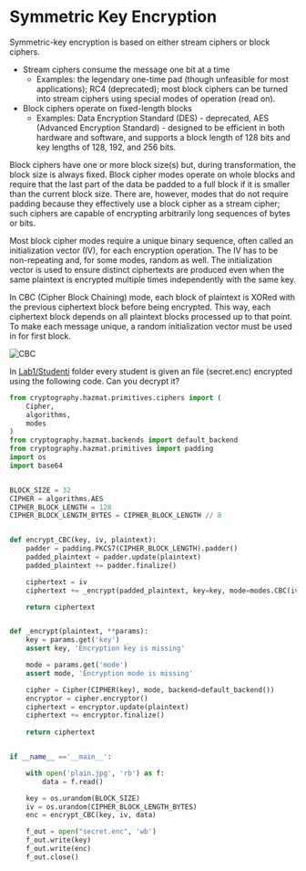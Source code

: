 # Symmetric Key Encryption

Symmetric-key encryption is based on either stream ciphers or block ciphers.
* Stream ciphers consume the message one bit at a time
  * Examples: the legendary one-time pad (though unfeasible for most applications); RC4 (deprecated); most block ciphers can be turned into stream ciphers using special modes of operation (read on).
* Block ciphers operate on fixed-length blocks
  * Examples: Data Encryption Standard (DES) - deprecated, AES (Advanced Encryption Standard) - designed to be efficient in both hardware and software, and supports a block length of 128 bits and key lengths of 128, 192, and 256 bits.

Block ciphers have one or more block size(s) but, during transformation, the block size is always fixed. Block cipher modes operate on whole blocks and require that the last part of the data be padded to a full block if it is smaller than the current block size. There are, however, modes that do not require padding because they effectively use a block cipher as a stream cipher; such ciphers are capable of encrypting arbitrarily long sequences of bytes or bits.

Most block cipher modes require a unique binary sequence, often called an initialization vector (IV), for each encryption operation. The IV has to be non-repeating and, for some modes, random as well. The initialization vector is used to ensure distinct ciphertexts are produced even when the same plaintext is encrypted multiple times independently with the same key.

In CBC (Cipher Block Chaining) mode, each block of plaintext is XORed with the previous ciphertext block before being encrypted. This way, each ciphertext block depends on all plaintext blocks processed up to that point. To make each message unique, a random initialization vector must be used in for first block.

![CBC](https://user-images.githubusercontent.com/8695815/32179472-c9921c10-bd8f-11e7-85c8-1666f653835a.png)

In [Lab1/Studenti](Lab1/Studenti) folder every student is given an file (secret.enc) encrypted using the following code. Can you decrypt it?

```python
from cryptography.hazmat.primitives.ciphers import (
    Cipher,
    algorithms,
    modes
)
from cryptography.hazmat.backends import default_backend
from cryptography.hazmat.primitives import padding
import os
import base64


BLOCK_SIZE = 32
CIPHER = algorithms.AES
CIPHER_BLOCK_LENGTH = 128
CIPHER_BLOCK_LENGTH_BYTES = CIPHER_BLOCK_LENGTH // 8


def encrypt_CBC(key, iv, plaintext):
	padder = padding.PKCS7(CIPHER_BLOCK_LENGTH).padder()
	padded_plaintext = padder.update(plaintext)
	padded_plaintext += padder.finalize()

	ciphertext = iv
	ciphertext += _encrypt(padded_plaintext, key=key, mode=modes.CBC(iv))

	return ciphertext


def _encrypt(plaintext, **params):
	key = params.get('key')
	assert key, 'Encryption key is missing'

	mode = params.get('mode')
	assert mode, 'Encryption mode is missing'

	cipher = Cipher(CIPHER(key), mode, backend=default_backend())
	encryptor = cipher.encryptor()
	ciphertext = encryptor.update(plaintext)
	ciphertext += encryptor.finalize()
	
	return ciphertext


if __name__ =='__main__':

	with open('plain.jpg', 'rb') as f:
		data = f.read()

	key = os.urandom(BLOCK_SIZE)
	iv = os.urandom(CIPHER_BLOCK_LENGTH_BYTES)
	enc = encrypt_CBC(key, iv, data)

	f_out = open("secret.enc", 'wb')
	f_out.write(key)
	f_out.write(enc)
	f_out.close()
```
